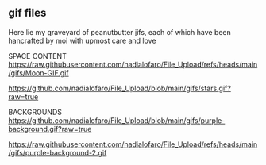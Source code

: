 ## gif files

Here lie my graveyard of peanutbutter jifs, each of which have been hancrafted by moi with upmost care and love


SPACE CONTENT
https://raw.githubusercontent.com/nadialofaro/File_Upload/refs/heads/main/gifs/Moon-GIF.gif

https://github.com/nadialofaro/File_Upload/blob/main/gifs/stars.gif?raw=true


BACKGROUNDS
https://github.com/nadialofaro/File_Upload/blob/main/gifs/purple-background.gif?raw=true

https://raw.githubusercontent.com/nadialofaro/File_Upload/refs/heads/main/gifs/purple-background-2.gif
